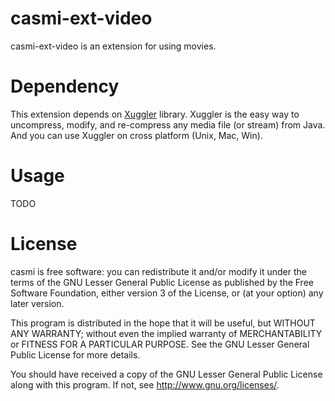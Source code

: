 # casmi-ext-video

casmi-ext-video is an extension for using movies.

# Dependency

This extension depends on [Xuggler](http://www.xuggle.com/xuggler) library.
Xuggler is the easy way to uncompress, modify, and re-compress any media file (or stream) from Java.
And you can use Xuggler on cross platform (Unix, Mac, Win).

# Usage

TODO

# License

casmi is free software: you can redistribute it and/or modify it under the terms of the GNU Lesser General Public License as published by
the Free Software Foundation, either version 3 of the License, or (at your option) any later version.

This program is distributed in the hope that it will be useful, but WITHOUT ANY WARRANTY; without even the implied warranty of MERCHANTABILITY or FITNESS FOR A PARTICULAR PURPOSE.  See the GNU Lesser General Public License for more details.

You should have received a copy of the GNU Lesser General Public License along with this program.  If not, see <http://www.gnu.org/licenses/>.